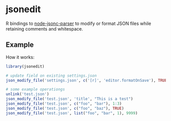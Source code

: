 # jsonedit

R bindings to [node-jsonc-parser](https://github.com/microsoft/node-jsonc-parser)
to modify or format JSON files while retaining comments and whitespace.

## Example

How it works:

``` r
library(jsonedit)

# update field on existing settings.json
json_modify_file('settings.json', c('[r]', 'editor.formatOnSave'), TRUE)

# some example operationgs
unlink('test.json')
json_modify_file('test.json', 'title', "This is a test")
json_modify_file('test.json', c("foo", "bar"), 1:3)
json_modify_file('test.json', c("foo", "baz"), TRUE)
json_modify_file('test.json', list("foo", "bar", 1), 9999)
```

